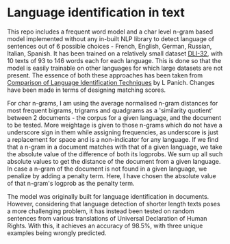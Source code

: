 # Language identification in text

This repo includes a frequent word model and a char level n-gram based model implemented without any in-built NLP library to detect language of sentences out of 6 possible choices - French, English, German, Russian, Italian, Spanish. It has been trained on a relatively small dataset [DLI-32](https://github.com/xprogramer/DLI32-corpus), with 10 texts of 93 to 146 words each for each language. This is done so that the model is easily trainable on other languages for which large datasets are not present. The essence of both these approaches has been taken from [Comparison of Language Identification Techniques](https://dbs.cs.uni-duesseldorf.de/lehre/bmarbeit/barbeiten/ba_panich.pdf) by L Panich. Changes have been made in terms of designing matching scores. 

For char n-grams, I am using the average normalised n-gram distances for most frequent bigrams, trigrams and quadgrams as a 'similarity quotient' between 2 documents - the corpus for a given language, and the document to be tested. More weightage is given to those n-grams which do not have a underscore sign in them while assigning frequencies, as underscore is just a replacement for space and is a non-indicator for any language. If we find that a n-gram in a document matches with that of a given language, we take the absolute value of the difference of both its logprobs. We sum up all such absolute values to get the distance of the document from a given language. In case a n-gram of the document is not found in a given language, we penalize by adding a penalty term. Here, I have chosen the absolute value of that n-gram's logprob as the penalty term.

The model was originally built for language identification in documents. However, considering that language detection of shorter length texts poses a more challenging problem, it has instead been tested on random sentences from various translations of Universal Declaration of Human Rights. With this, it achieves an accuracy of 98.5%, with three unique examples being wrongly predicted. 
